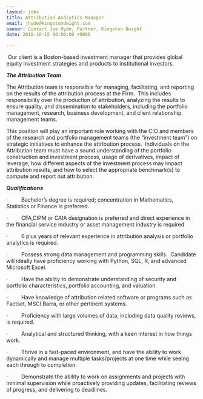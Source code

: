 ```yaml
---
layout: jobs
title: Attribution Analytics Manager
email: jhyde@kingstondwight.com
banner: Contact Joe Hyde, Partner, Kingston Dwight
date: 2018-10-15 00:00:00 +0000

---
```

 Our client is a Boston-based investment manager that provides global equity investment strategies and products to institutional investors.  

**_The Attribution Team_**

The Attribution team is responsible for managing, facilitating, and reporting on the results of the attribution process at the Firm.  This includes responsibility over the production of attribution, analyzing the results to ensure quality, and dissemination to stakeholders, including the portfolio management, research, business development, and client relationship management teams.

This position will play an important role working with the CIO and members of the research and portfolio management teams (the “investment team”) on strategic initiatives to enhance the attribution process.  Individuals on the Attribution team must have a sound understanding of the portfolio construction and investment process, usage of derivatives, impact of leverage, how different aspects of the investment process may impact attribution results, and how to select the appropriate benchmark(s) to compute and report out attribution.

**_Qualifications_**

·         Bachelor’s degree is required; concentration in Mathematics, Statistics or Finance is preferred.

·         CFA,CIPM or CAIA designation is preferred and direct experience in the financial service industry or asset management industry is required 

·         6 plus years of relevant experience in attribution analysis or portfolio analytics is required.

·         Possess strong data management and programming skills.  Candidate will ideally have proficiency working with Python, SQL, R, and advanced Microsoft Excel.

·         Have the ability to demonstrate understanding of security and portfolio characteristics, portfolio accounting, and valuation.

·         Have knowledge of attribution related software or programs such as Factset, MSCI Barra, or other pertinent systems.

·         Proficiency with large volumes of data, including data quality reviews, is required.

·         Analytical and structured thinking, with a keen interest in how things work.

·         Thrive in a fast-paced environment, and have the ability to work dynamically and manage multiple tasks/projects at one time while seeing each through to completion.

·         Demonstrate the ability to work on assignments and projects with minimal supervision while proactively providing updates, facilitating reviews of progress, and delivering to deadlines.